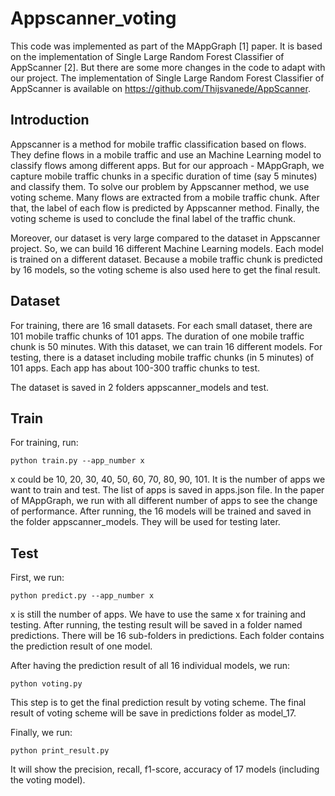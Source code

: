 # Appscanner_voting
This code was implemented as part of the MAppGraph [1] paper. It is based on the implementation of Single Large Random Forest Classifier of AppScanner [2]. But there are some more changes in the code to adapt with our project.
The implementation of Single Large Random Forest Classifier of AppScanner is available on https://github.com/Thijsvanede/AppScanner.

## Introduction
Appscanner is a method for mobile traffic classification based on flows. They define flows in a mobile traffic and use an Machine Learning model to classify flows among different apps. But for our approach - MAppGraph, we capture mobile traffic chunks in a specific duration of time (say 5 minutes) and classify them. To solve our problem by Appscanner method, we use voting scheme. Many flows are extracted from a mobile traffic chunk. After that,  the label of each flow is predicted by Appscanner method. Finally, the voting scheme is used to conclude the final label of the traffic chunk.

Moreover, our dataset is very large compared to the dataset in Appscanner project. So, we can build 16 different Machine Learning models. Each model is trained on a different dataset. Because a mobile traffic chunk is predicted by 16 models, so the voting scheme is also used here to get the final result.

## Dataset
For training, there are 16 small datasets. For each small dataset, there are 101 mobile traffic chunks of 101 apps. The duration of one mobile traffic chunk is 50 minutes. With this dataset, we can train 16 different models. For testing, there is a dataset including mobile traffic chunks (in 5 minutes) of 101 apps. Each app has about 100-300 traffic chunks to test.

The dataset is saved in 2 folders appscanner_models and test.

## Train
For training, run:
```
python train.py --app_number x
```
x could be 10, 20, 30, 40, 50, 60, 70, 80, 90, 101. It is the number of apps we want to train and test. The list of apps is saved in apps.json file. In the paper of MAppGraph, we run with all different number of apps to see the change of performance. After running, the 16 models will be trained and saved in the folder appscanner_models. They will be used for testing later.

## Test
First, we run:
```
python predict.py --app_number x
```
x is still the number of apps. We have to use the same x for training and testing. After running, the testing result will be saved in a folder named predictions. There will be 16 sub-folders in predictions. Each folder contains the prediction result of one model. 

After having the prediction result of all 16 individual models, we run:
```
python voting.py
```
This step is to get the final prediction result by voting scheme. The final result of voting scheme will be save in predictions folder as model_17.

Finally, we run:
```
python print_result.py
```
It will show the precision, recall, f1-score, accuracy of 17 models (including the voting model).
